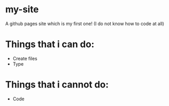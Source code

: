 # my-site
A github pages site which is my first one!
(I do not know how to code at all)

# Things that i can do:
- Create files
- Type
# Things that i cannot do:
- Code
